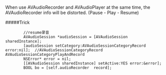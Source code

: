 <p>When use AVAudioRecorder and AVAudioPlayer at the same time, the AVAudioRecorder info will be distorted. (Pause - Play - Resume)<p>

#####Trick

            //resume录音
            AVAudioSession *audioSession = [AVAudioSession sharedInstance];
            [audioSession setCategory:AVAudioSessionCategoryRecord error:nil];  //AVAudioSessionCategoryRecord   AVAudioSessionCategoryPlayAndRecord
            NSError* error = nil;
            [[AVAudioSession sharedInstance] setActive:YES error:&error];
            BOOL bo = [self.audioRecorder  record];
